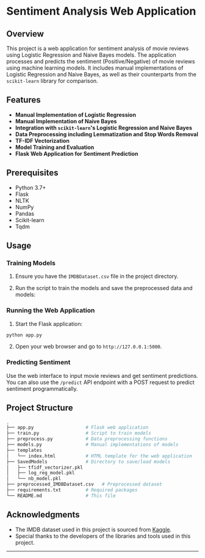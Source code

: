 
# Sentiment Analysis Web Application

## Overview

This project is a web application for sentiment analysis of movie reviews using Logistic Regression and Naive Bayes models. The application processes and predicts the sentiment (Positive/Negative) of movie reviews using machine learning models. It includes manual implementations of Logistic Regression and Naive Bayes, as well as their counterparts from the `scikit-learn` library for comparison.

## Features

- **Manual Implementation of Logistic Regression**
- **Manual Implementation of Naive Bayes**
- **Integration with `scikit-learn`'s Logistic Regression and Naive Bayes**
- **Data Preprocessing including Lemmatization and Stop Words Removal**
- **TF-IDF Vectorization**
- **Model Training and Evaluation**
- **Flask Web Application for Sentiment Prediction**

## Prerequisites

- Python 3.7+
- Flask
- NLTK
- NumPy
- Pandas
- Scikit-learn
- Tqdm

## Usage

### Training Models

1. Ensure you have the `IMDBDataset.csv` file in the project directory.

2. Run the script to train the models and save the preprocessed data and models:



### Running the Web Application

1. Start the Flask application:

```bash
python app.py
```

2. Open your web browser and go to `http://127.0.0.1:5000`.

### Predicting Sentiment

Use the web interface to input movie reviews and get sentiment predictions. You can also use the `/predict` API endpoint with a POST request to predict sentiment programmatically.


## Project Structure

```bash
.
├── app.py                   # Flask web application
├── train.py                 # Script to train models
├── preprocess.py            # Data preprocessing functions
├── models.py                # Manual implementations of models
├── templates
│   └── index.html           # HTML template for the web application
├── SavedModels              # Directory to save/load models
│   ├── tfidf_vectorizer.pkl
│   ├── log_reg_model.pkl
│   └── nb_model.pkl
├── preprocessed_IMDBDataset.csv   # Preprocessed dataset
├── requirements.txt         # Required packages
└── README.md                # This file
```


## Acknowledgments

- The IMDB dataset used in this project is sourced from [Kaggle](https://www.kaggle.com/lakshmi25npathi/imdb-dataset-of-50k-movie-reviews).
- Special thanks to the developers of the libraries and tools used in this project.

---
